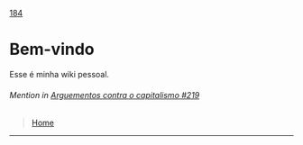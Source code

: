 [184](https://github.com/guilhermeprokisch/ideias/issues/184) 
###### 

# Bem-vindo 

Esse é minha wiki pessoal.


 ######  Mention in [Arguementos contra o capitalismo #219](Arguementos-contra-o-capitalismo-#219)  
 > [Home](Home)

-------------------------------------------------------------------------------

